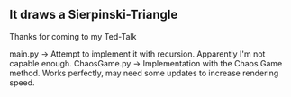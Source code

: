 ## It draws a Sierpinski-Triangle

Thanks for coming to my Ted-Talk

main.py -> Attempt to implement it with recursion. Apparently I'm not capable enough.
ChaosGame.py -> Implementation with the Chaos Game method. Works perfectly, may need some updates to increase rendering speed.
